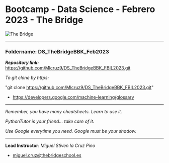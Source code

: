 # Bootcamp - Data Science - Febrero 2023 - The Bridge


![The Bridge](./1-Ramp_Up/Presentaciones/img/TheBridge_logo.png)

----------

### **Foldername**: DS_TheBridgeBBK_Feb2023

***Repository link:*** https://github.com/Mlcruz9/DS_TheBridgeBBK_FBIL2023.git

*To git clone by https:*

"git clone https://github.com/Mlcruz9/DS_TheBridgeBBK_FBIL2023.git"

- https://developers.google.com/machine-learning/glossary


---------

*Remember, you have many cheatsheets. Learn to use it.*

*PythonTutor is your friend... take care of it.*

*Use Google everytime you need. Google must be your shadow.*

---------

**Lead Instructor**: *Miguel Stiven la Cruz Pino*

- miguel.cruz@thebridgeschool.es